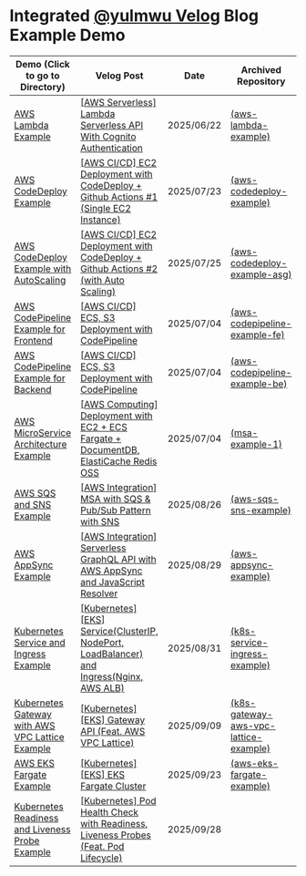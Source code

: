 # Integrated [@yulmwu Velog](https://velog.io/@yulmwu) Blog Example Demo

<!-- - [AWS Lambda Example (aws-lambda-example)](./aws-lambda-example)
    - Velog: [[AWS Serverless] Lambda Serverless API With Cognito Authentication](https://velog.io/@yulmwu/aws-serverless)
    - 2025/06/22
    - [[Archived Repository]](https://github.com/eocndp/aws-lambda-example) -->

| Demo (Click to go to Directory) | Velog Post | Date | Archived Repository |
| --------- | ---------- | ---- | ------------------- |
| [AWS Lambda Example](./aws-lambda-example) | [[AWS Serverless] Lambda Serverless API With Cognito Authentication](https://velog.io/@yulmwu/aws-serverless) | 2025/06/22 | [(aws-lambda-example)](https://github.com/eocndp/aws-lambda-example) |
| [AWS CodeDeploy Example](./aws-codedeploy-example) | [[AWS CI/CD] EC2 Deployment with CodeDeploy + Github Actions #1 (Single EC2 Instance)](https://velog.io/@yulmwu/aws-codedeploy-single-ec2) | 2025/07/23 | [(aws-codedeploy-example)](https://github.com/eocndp/aws-codedeploy-example) |
| [AWS CodeDeploy Example with AutoScaling](./aws-codedeploy-example-asg) | [[AWS CI/CD] EC2 Deployment with CodeDeploy + Github Actions #2 (with Auto Scaling)](https://velog.io/@yulmwu/aws-codedeploy-asg) | 2025/07/25 | [(aws-codedeploy-example-asg)](https://github.com/eocndp/aws-codedeploy-example-asg) |
| [AWS CodePipeline Example for Frontend](./aws-codepipeline-example-fe) | [[AWS CI/CD] ECS, S3 Deployment with CodePipeline](https://velog.io/@yulmwu/aws-codepipeline) | 2025/07/04 | [(aws-codepipeline-example-fe)](https://github.com/eocndp/aws-codepipeline-example-fe) |
| [AWS CodePipeline Example for Backend](./aws-codepipeline-example-be) | [[AWS CI/CD] ECS, S3 Deployment with CodePipeline](https://velog.io/@yulmwu/aws-codepipeline) | 2025/07/04 | [(aws-codepipeline-example-be)](https://github.com/eocndp/aws-codepipeline-example-be) |
| [AWS MicroService Architecture Example](./msa-example-1) | [[AWS Computing] Deployment with EC2 + ECS Fargate + DocumentDB, ElastiCache Redis OSS](https://velog.io/@yulmwu/aws-deployment-with-ec2-ecs-and-documentdb-elasticache) | 2025/07/04 | [(msa-example-1)](https://github.com/eocndp/msa-example-1) |
| [AWS SQS and SNS Example](./aws-sqs-sns-example) | [[AWS Integration] MSA with SQS & Pub/Sub Pattern with SNS](https://velog.io/@yulmwu/aws-sqs-sns) | 2025/08/26 | [(aws-sqs-sns-example)](https://github.com/eocndp/aws-sqs-sns-example) | 
| [AWS AppSync Example](./aws-appsync-example) | [[AWS Integration] Serverless GraphQL API with AWS AppSync and JavaScript Resolver](https://velog.io/@yulmwu/aws-appsync-graphql-serverless) | 2025/08/29 | [(aws-appsync-example)](https://github.com/eocndp/aws-appsync-example) |
| [Kubernetes Service and Ingress Example](./k8s-service-ingress-example) | [[Kubernetes] [EKS] Service(ClusterIP, NodePort, LoadBalancer) and Ingress(Nginx, AWS ALB)](https://velog.io/@yulmwu/kubernetes-service-ingress) | 2025/08/31 | [(k8s-service-ingress-example)](https://github.com/eocndp/k8s-service-ingress-example) |
| [Kubernetes Gateway with AWS VPC Lattice Example](./k8s-gateway-aws-vpc-lattice-example) | [[Kubernetes] [EKS] Gateway API (Feat. AWS VPC Lattice)](https://velog.io/@yulmwu/kubernetes-gateway) | 2025/09/09 | [(k8s-gateway-aws-vpc-lattice-example)](https://github.com/eocndp/k8s-gateway-aws-vpc-lattice-example) |
| [AWS EKS Fargate Example](./aws-eks-fargate-example) | [[Kubernetes] [EKS] EKS Fargate Cluster](https://velog.io/@yulmwu/kubernetes-eks-fargate) | 2025/09/23 | [(aws-eks-fargate-example)](https://github.com/eocndp/aws-eks-fargate-example) |
| [Kubernetes Readiness and Liveness Probe Example](./k8s-probe-example) | [[Kubernetes] Pod Health Check with Readiness, Liveness Probes (Feat. Pod Lifecycle)](https://velog.io/@yulmwu/kubernetes-pod-probe) | 2025/09/28 | |
